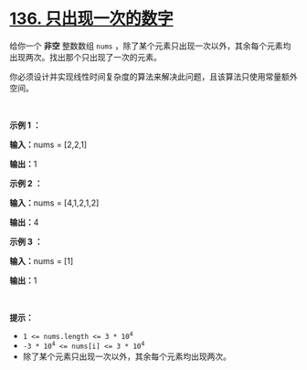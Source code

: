 # [136. 只出现一次的数字](https://leetcode.cn/problems/single-number/)

<div><div class="elfjS" data-track-load="description_content"><p>给你一个 <strong>非空</strong> 整数数组 <code>nums</code> ，除了某个元素只出现一次以外，其余每个元素均出现两次。找出那个只出现了一次的元素。</p>

<p>你必须设计并实现线性时间复杂度的算法来解决此问题，且该算法只使用常量额外空间。</p>

<div class="original__bRMd">
<div>
<p>&nbsp;</p>

<p><strong class="example">示例 1 ：</strong></p>

<div class="example-block">
<p><strong>输入：</strong>nums = [2,2,1]</p>

<p><strong>输出：</strong>1</p>
</div>

<p><strong class="example">示例 2 ：</strong></p>

<div class="example-block">
<p><strong>输入：</strong>nums = [4,1,2,1,2]</p>

<p><strong>输出：</strong>4</p>
</div>

<p><strong class="example">示例 3 ：</strong></p>

<div class="example-block">
<p><strong>输入：</strong>nums = [1]</p>

<p><strong>输出：</strong>1</p>
</div>

<p>&nbsp;</p>

<p><strong>提示：</strong></p>

<ul>
	<li><code>1 &lt;= nums.length &lt;= 3 * 10<sup>4</sup></code></li>
	<li><code>-3 * 10<sup>4</sup> &lt;= nums[i] &lt;= 3 * 10<sup>4</sup></code></li>
	<li>除了某个元素只出现一次以外，其余每个元素均出现两次。</li>
</ul>
</div>
</div>
</div></div>
